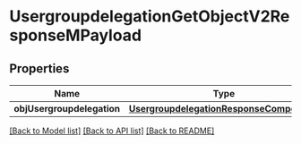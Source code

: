 # UsergroupdelegationGetObjectV2ResponseMPayload

## Properties
Name | Type | Description | Notes
------------ | ------------- | ------------- | -------------
**objUsergroupdelegation** | [**UsergroupdelegationResponseCompound***](UsergroupdelegationResponseCompound.md) |  | 

[[Back to Model list]](../README.md#documentation-for-models) [[Back to API list]](../README.md#documentation-for-api-endpoints) [[Back to README]](../README.md)


